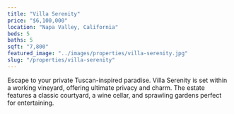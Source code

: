 ```yaml
---
title: "Villa Serenity"
price: "$6,100,000"
location: "Napa Valley, California"
beds: 5
baths: 5
sqft: "7,800"
featured_image: "../images/properties/villa-serenity.jpg"
slug: "/properties/villa-serenity"
---
```


Escape to your private Tuscan-inspired paradise. Villa Serenity is set within a working vineyard, offering ultimate privacy and charm. The estate features a classic courtyard, a wine cellar, and sprawling gardens perfect for entertaining.